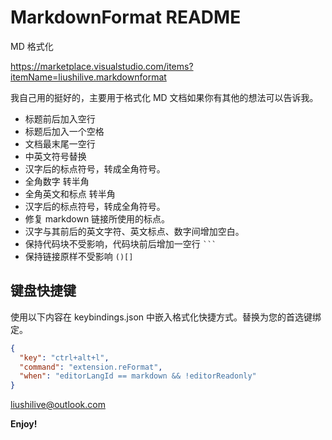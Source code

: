 # MarkdownFormat README

MD 格式化

<https://marketplace.visualstudio.com/items?itemName=liushilive.markdownformat>

我自己用的挺好的，主要用于格式化 MD 文档如果你有其他的想法可以告诉我。

* 标题前后加入空行
* 标题后加入一个空格
* 文档最末尾一空行
* 中英文符号替换
* 汉字后的标点符号，转成全角符号。
* 全角数字 转半角
* 全角英文和标点 转半角
* 汉字后的标点符号，转成全角符号。
* 修复 markdown 链接所使用的标点。
* 汉字与其前后的英文字符、英文标点、数字间增加空白。
* 保持代码块不受影响，代码块前后增加一空行 ` ``` `
* 保持链接原样不受影响  `()[]`

## 键盘快捷键

使用以下内容在 keybindings.json 中嵌入格式化快捷方式。替换为您的首选键绑定。

```json
{
  "key": "ctrl+alt+l",
  "command": "extension.reFormat",
  "when": "editorLangId == markdown && !editorReadonly"
}
```

<liushilive@outlook.com>

**Enjoy!**
